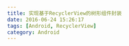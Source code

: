 ```yaml
---
title: 实现基于RecyclerView的树形组件封装
date: 2016-06-24 15:26:17
tags: [Android, RecyclerView]
category: Android
---
```

